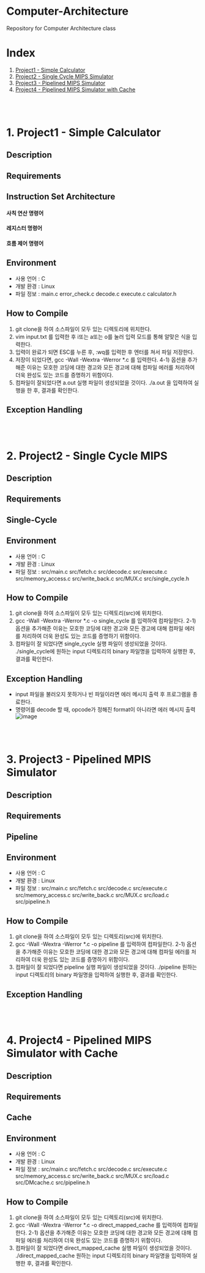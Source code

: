 # Computer-Architecture
Repository for Computer Architecture class

# Index
1. [Project1 - Simple Calculator](#1.-Project1-Simple-Calculator)
2. [Project2 - Single Cycle MIPS Simulator](#2.-Project2-Single-Cycle-MIPS-Simulator)
3. [Project3 - Pipelined MIPS Simulator](#3.-Project3-Pipelined-MIPS-Simulator)
4. [Project4 - Pipelined MIPS Simulator with Cache](#4.-Project4-Pipelined-MIPS-Simulator-with_Cache)

<br><br>
# 1. Project1 - Simple Calculator

## Description

## Requirements

## Instruction Set Architecture
#### 사칙 연산 명령어

#### 레지스터 명령어

#### 흐름 제어 명령어


## Environment
- 사용 언어 : C
- 개발 환경 : Linux
- 파일 정보 : main.c error_check.c decode.c execute.c calculator.h

## How to Compile
1. git clone을 하여 소스파일이 모두 있는 디렉토리에 위치한다.
2. vim input.txt 를 입력한 후 i또는 a또는 o를 눌러 입력 모드를 통해 알맞은 식을 입력한다.
3. 입력이 완료가 되면 ESC를 누른 후, :wq를 입력한 후 엔터를 쳐서 파일 저장한다.
4. 저장이 되었다면, gcc -Wall -Wextra -Werror *.c 를 입력한다.
4-1) 옵션을 추가해준 이유는 모호한 코딩에 대한 경고와 모든 경고에 대해 컴파일 에러를 처리하여 더욱 완성도 있는 코드를 증명하기 위함이다.
5. 컴파일이 잘되었다면 a.out 실행 파일이 생성되었을 것이다. ./a.out 을 입력하여 실행을 한 후, 결과를 확인한다.

## Exception Handling

<br><br>
# 2. Project2 - Single Cycle MIPS

## Description

 
## Requirements


## Single-Cycle


## Environment
- 사용 언어 : C
- 개발 환경 : Linux
- 파일 정보 : src/main.c src/fetch.c src/decode.c src/execute.c src/memory_access.c src/write_back.c src/MUX.c src/single_cycle.h

## How to Compile
1. git clone을 하여 소스파일이 모두 있는 디렉토리(src)에 위치한다.
2. gcc -Wall -Wextra -Werror *.c -o single_cycle 를 입력하여 컴파일한다.
2-1) 옵션을 추가해준 이유는 모호한 코딩에 대한 경고와 모든 경고에 대해 컴파일 에러를 처리하여 더욱 완성도 있는 코드를 증명하기 위함이다.
3. 컴파일이 잘 되었다면 single_cycle 실행 파일이 생성되었을 것이다. ./single_cycle에 원하는 input 디렉토리의 binary 파일명을 입력하여 실행한 후, 결과를 확인한다.

## Exception Handling
- input 파일을 불러오지 못하거나 빈 파일이라면 에러 메시지 출력 후 프로그램을 종료한다.
- 명령어를 decode 할 때, opcode가 정해진 format이 아니라면 에러 메시지 출력
![image](https://user-images.githubusercontent.com/70425484/124956708-3588d780-e053-11eb-90a9-b00ab4f4e6a3.png)

<br><br>
# 3. Project3 - Pipelined MPIS Simulator

## Description

 
## Requirements


## Pipeline

## Environment
- 사용 언어 : C
- 개발 환경 : Linux
- 파일 정보 : src/main.c src/fetch.c src/decode.c src/execute.c src/memory_access.c src/write_back.c src/MUX.c src/load.c src/pipeline.h

## How to Compile
1. git clone을 하여 소스파일이 모두 있는 디렉토리(src)에 위치한다.
2. gcc -Wall -Wextra -Werror *.c -o pipeline 를 입력하여 컴파일한다.
2-1) 옵션을 추가해준 이유는 모호한 코딩에 대한 경고와 모든 경고에 대해 컴파일 에러를 처리하여 더욱 완성도 있는 코드를 증명하기 위함이다.
3. 컴파일이 잘 되었다면 pipeline 실행 파일이 생성되었을 것이다. ./pipeline 원하는 input 디렉토리의 binary 파일명을 입력하여 실행한 후, 결과를 확인한다.

## Exception Handling

<br><br>
# 4. Project4 - Pipelined MIPS Simulator with Cache

## Description


## Requirements


## Cache


## Environment
- 사용 언어 : C
- 개발 환경 : Linux
- 파일 정보 : src/main.c src/fetch.c src/decode.c src/execute.c src/memory_access.c src/write_back.c src/MUX.c src/load.c src/DMcache.c src/pipeline.h

## How to Compile
1. git clone을 하여 소스파일이 모두 있는 디렉토리(src)에 위치한다.
2. gcc -Wall -Wextra -Werror *.c -o direct_mapped_cache 를 입력하여 컴파일한다.
2-1) 옵션을 추가해준 이유는 모호한 코딩에 대한 경고와 모든 경고에 대해 컴파일 에러를 처리하여 더욱 완성도 있는 코드를 증명하기 위함이다.
3. 컴파일이 잘 되었다면 direct_mapped_cache 실행 파일이 생성되었을 것이다. ./direct_mapped_cache 원하는 input 디렉토리의 binary 파일명을 입력하여 실행한 후, 결과를 확인한다.
